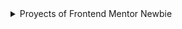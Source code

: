 <details>
  <summary>Proyects of Frontend Mentor Newbie</summary>

# 3-column preview card component solution

![3-column preview card](https://res.cloudinary.com/dz209s6jk/image/upload/v1617293350/Challenges/ofrkupd8a9wh1wenvr8c.jpg)
Link solution: https://3-column-preview-card-component-main2.netlify.app/

# Article preview component solution

![Article preview](https://res.cloudinary.com/dz209s6jk/image/upload/v1593198709/Challenges/xjpdhdjod58zbaaw0fmo.jpg)
Link solution: https://article-preview-component-master2.netlify.app/

# FAQ accordion card solution

![FAQ accordion card](https://res.cloudinary.com/dz209s6jk/image/upload/v1602235390/Challenges/ymtblmv8bbnpazgrfrx6.jpg)
Link solution: https://faq-accordion-card-main2.netlify.app/

# Four card feature section solution

![Four card feature section](https://res.cloudinary.com/dz209s6jk/image/upload/v1571319220/Challenges/czhvpqpwrao3iao7f1cs.jpg)
Link solution: https://four-card-feature-section-master2.netlify.app/

# Interactive rating component solution

![Interactive rating component](https://res.cloudinary.com/dz209s6jk/image/upload/v1647605683/Challenges/mow7ca07z3qa0ffbwc2p.jpg)
Link solution: https://interactive-rating-component-main2.netlify.app/

# NFT preview card component solution

![ NFT preview card component](https://res.cloudinary.com/dz209s6jk/image/upload/v1637582314/Challenges/lphlhinp8axkoadq4jq7.jpg)
Link solution:https://nft-preview-card-component-main2.netlify.app/

# Order summary card solution

![Order summary card](https://res.cloudinary.com/dz209s6jk/image/upload/v1628162588/Challenges/ztpxtbfhkp1af0guaylg.jpg)
Link solution: https://order-summary-component-main2.netlify.app/

# Product preview card component solution

![Product preview card component](https://res.cloudinary.com/dz209s6jk/image/upload/v1658144705/Challenges/fvv3coes3vm7ndnw6tml.jpg)
Link solution: https://product-preview-card-component-main2.netlify.app/

# Profile card component solution

![Profile card component](https://res.cloudinary.com/dz209s6jk/image/upload/v1605203462/Challenges/udlaqeyuqehspxb2zi9h.jpg)
Link solution: https://profile-card-component-main2.netlify.app/

# QR code component solution

![QR code component](https://res.cloudinary.com/dz209s6jk/image/upload/v1642681473/Challenges/lzfaukzhigbavv5sc26b.jpg)
Link solution: https://qr-code-component-mai2.netlify.app/

# Social proof section solution

![Social proof section](https://res.cloudinary.com/dz209s6jk/image/upload/v1652196091/Challenges/d8yg0q2to2lmdgpjtpo0.jpg)
Link solution: https://social-proof-section-master2.netlify.app/

# Stats preview card component solution

![Stats preview card component](https://res.cloudinary.com/dz209s6jk/image/upload/v1618491773/Challenges/pnczwsvslfwimxcqjrwm.jpg)
Link solution: https://stats-preview-card-component-main2.netlify.app/
